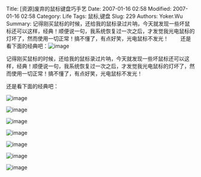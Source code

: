 ﻿Title: [资源]废弃的鼠标键盘巧手艺
Date: 2007-01-16 02:58
Modified: 2007-01-16 02:58
Category: Life
Tags: 鼠标,键盘
Slug: 229
Authors: Yoker.Wu
Summary: 
    记得刚买鼠标的时候，还给我的鼠标录过片呐，今天就发现一些坏鼠标还可以这样，经典！顺便说一句，我系统恢复过一次之后，才发觉我光电鼠标的灯坏了，然而使用一切正常！搞不懂了，有点好笑，光电鼠标不发光！
　　还是看下面的经典吧：![image](/attachments/month_0701/g200711624744.jpg)


记得刚买鼠标的时候，还给我的鼠标录过片呐，今天就发现一些坏鼠标还可以这样，经典！顺便说一句，我系统恢复过一次之后，才发觉我光电鼠标的灯坏了，然而使用一切正常！搞不懂了，有点好笑，光电鼠标不发光！

还是看下面的经典吧：

![image](/attachments/month_0701/g200711624744.jpg)

![image](/attachments/month_0701/1200711624816.jpg)

![image](/attachments/month_0701/l200711624913.jpg)

![image](/attachments/month_0701/320071162500.jpg)

![image](/attachments/month_0701/620071162523.jpg)

![image](/attachments/month_0701/t200711625259.jpg)

![image](/attachments/month_0701/r200711625456.jpg)